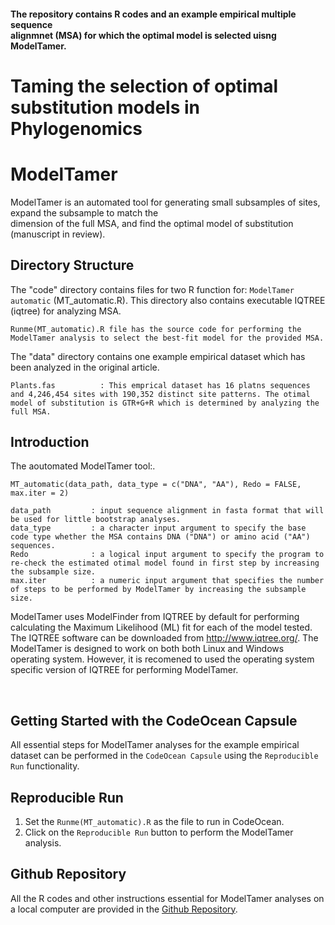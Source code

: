 #### The repository contains R codes and an example empirical multiple sequence <br /> alignmnet (MSA) for which the optimal model is selected uisng ModelTamer.

# Taming the selection of optimal substitution models in Phylogenomics

# ModelTamer 
ModelTamer is an automated tool for generating small subsamples of sites, expand the subsample to match the <br /> dimension of the full MSA, and find the optimal model of substitution (manuscript in review).
<br />

## Directory Structure 

The "code" directory contains files for two R function for: ``ModelTamer automatic`` (MT_automatic.R). This directory also contains executable IQTREE (iqtree) for analyzing MSA.
```
Runme(MT_automatic).R file has the source code for performing the ModelTamer analysis to select the best-fit model for the provided MSA.
```
The "data" directory contains one example empirical dataset which has been analyzed in the original article.  
```
Plants.fas          : This emprical dataset has 16 platns sequences and 4,246,454 sites with 190,352 distinct site patterns. The otimal model of substitution is GTR+G+R which is determined by analyzing the full MSA. 

```

## Introduction
The aoutomated ModelTamer tool:. 
<br />

```
MT_automatic(data_path, data_type = c("DNA", "AA"), Redo = FALSE, max.iter = 2)

data_path         : input sequence alignment in fasta format that will be used for little bootstrap analyses. 
data_type         : a character input argument to specify the base code type whether the MSA contains DNA ("DNA") or amino acid ("AA") sequences.
Redo              : a logical input argument to specify the program to re-check the estimated otimal model found in first step by increasing the subsample size. 
max.iter          : a numeric input argument that specifies the number of steps to be performed by ModelTamer by increasing the subsample size.
```

ModelTamer uses ModelFinder from IQTREE by default for performing calculating the Maximum Likelihood (ML) fit for each of the model tested. The IQTREE software can be downloaded from http://www.iqtree.org/. The ModelTamer is designed to work on both both Linux and Windows operating system. However, it is recomened to used the operating system specific version of IQTREE for performing ModelTamer. 

<br />

## Getting Started with the CodeOcean Capsule
All essential steps for ModelTamer analyses for the example empirical dataset can be performed in the  ``CodeOcean Capsule`` using the ``Reproducible Run`` functionality. 

## Reproducible Run
1. Set the ``Runme(MT_automatic).R`` as the file to run in CodeOcean. 
2. Click on the ``Reproducible Run`` button to perform the ModelTamer analysis.

## Github Repository
All the R codes and other instructions essential for ModelTamer analyses on a local computer are provided in the [Github Repository](https://github.com/ssharma2712/ModelTamer).
